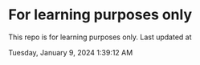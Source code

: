 # For learning purposes only
This repo is for learning purposes only.
Last updated at

Tuesday, January 9, 2024 1:39:12 AM

